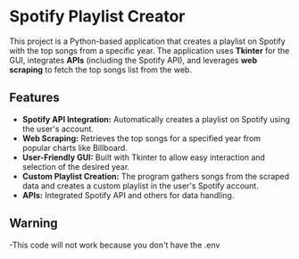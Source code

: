 # Spotify Playlist Creator

This project is a Python-based application that creates a playlist on Spotify with the top songs from a specific year. The application uses **Tkinter** for the GUI, integrates **APIs** (including the Spotify API), and leverages **web scraping** to fetch the top songs list from the web.

## Features

- **Spotify API Integration:** Automatically creates a playlist on Spotify using the user's account.
- **Web Scraping:** Retrieves the top songs for a specified year from popular charts like Billboard.
- **User-Friendly GUI:** Built with Tkinter to allow easy interaction and selection of the desired year.
- **Custom Playlist Creation:** The program gathers songs from the scraped data and creates a custom playlist in the user's Spotify account.
- **APIs:** Integrated Spotify API and others for data handling.
  
## Warning
-This code will not work because you don't have the .env
